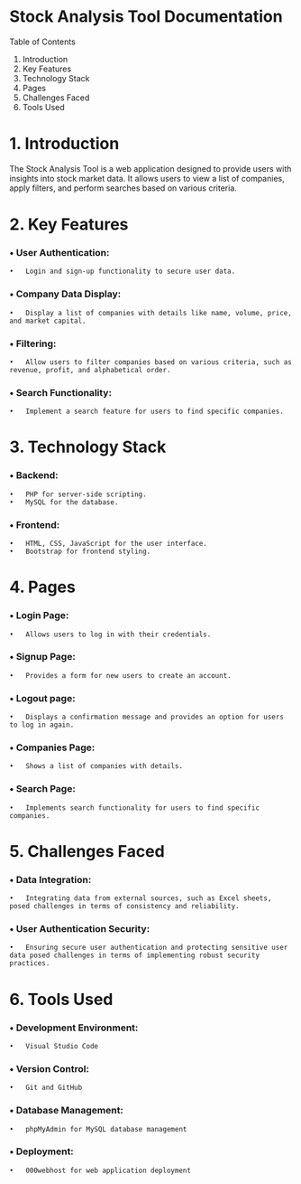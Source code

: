 #  Stock Analysis Tool Documentation
Table of Contents
1.	Introduction
2.	Key Features
3.	Technology Stack
4.	Pages
5.	Challenges Faced
6.	Tools Used
# 1. Introduction 
  The Stock Analysis Tool is a web application designed to provide users with insights into stock market data. It allows users to view a list of companies, apply filters, and perform searches based on various criteria.
# 2. Key Features 
###  •	User Authentication:
    •	Login and sign-up functionality to secure user data.
###  •	Company Data Display:
    •	Display a list of companies with details like name, volume, price, and market capital.
###  •	Filtering:
    •	Allow users to filter companies based on various criteria, such as revenue, profit, and alphabetical order.
###  •	Search Functionality:
    •	Implement a search feature for users to find specific companies.
# 3. Technology Stack 
###  •	Backend:
    •	PHP for server-side scripting.
    •	MySQL for the database.
###  •	Frontend:
    •	HTML, CSS, JavaScript for the user interface.
    •	Bootstrap for frontend styling.
# 4. Pages 
###  •  Login Page:
    •	Allows users to log in with their credentials.
###  •  Signup Page:
    •	Provides a form for new users to create an account.
### •	Logout page:
    •	Displays a confirmation message and provides an option for users to log in again.
### •	Companies Page:
    •	Shows a list of companies with details.
### •	Search Page:
    •	Implements search functionality for users to find specific companies.
# 5. Challenges Faced 
### •	Data Integration:
    •	Integrating data from external sources, such as Excel sheets, posed challenges in terms of consistency and reliability.
### •	User Authentication Security:
    •	Ensuring secure user authentication and protecting sensitive user data posed challenges in terms of implementing robust security practices.
# 6. Tools Used 
### •	Development Environment:
    •	Visual Studio Code
### •	Version Control:
    •	Git and GitHub
### •	Database Management:
    •	phpMyAdmin for MySQL database management
### •	Deployment:
    •	000webhost for web application deployment

